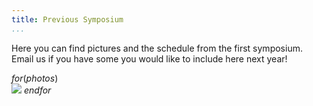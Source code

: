 ```yaml
---
title: Previous Symposium
...
```


Here you can find pictures and the schedule from the first symposium.
Email us if you have some you would like to include here next year!

$for(photos)$
  <br/> <img src="$src$">
$endfor$
